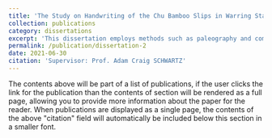 ```yaml
---
title: 'The Study on Handwriting of the Chu Bamboo Slips in Warring States Period Collected by Anhui University 安大簡《詩》字跡研究.'
collection: publications
category: dissertations
excerpt: 'This dissertation employs methods such as paleography and comparative philology to conduct a preliminary study of the handwriting in the *Book of Songs* 詩經 from various states as presented in the *Warring States Period Collected by Anhui University* 安大簡. In the introduction, the author traces the history of the scholarship and research methods, arguing for the necessity of studying the handwriting in the *Warring States Period Collected by Anhui University*. In the first chapter, the author examines the handwriting characteristics, word usage, and errors in the "Guofeng" 國風 sections of the *Book of Songs* from a micro-level perspective, following the order of the various states. In the second chapter, the author takes a macro-level approach, investigating the overall characteristics of the handwriting, word forms, word usage, errors, omissions, the scribal quality, and symbolic markings in the *Book of Songs* of the *Warring States Period Collected by Anhui University*, and explores the information related to the text that is revealed through the handwriting.'
permalink: /publication/dissertation-2
date: 2021-06-30
citation: 'Supervisor: Prof. Adam Craig SCHWARTZ'
---
```


The contents above will be part of a list of publications, if the user clicks the link for the publication than the contents of section will be rendered as a full page, allowing you to provide more information about the paper for the reader. When publications are displayed as a single page, the contents of the above "citation" field will automatically be included below this section in a smaller font.
